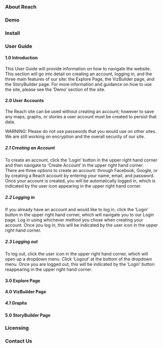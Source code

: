 ### About Reach

### Demo

### Install

### User Guide

#### 1.0 Introduction
This User Guide will provide information on how to navigate the website.  This section will go into detail on creating an account, logging in, and the three main features of our site: the Explore Page, the VizBuilder page, and the StoryBuilder page.  For more information and guidance on how to use the site, please see the ‘Demo’ section of the site.

#### 2.0 User Accounts
The Reach site can be used without creating an account; however to save any maps, graphs, or stories a user account must be created to persist that data.

WARNING: Please do not use passwords that you would use on other sites.  We are still working on encryption and the overall security of our site.

##### 2.1 Creating an Account
To create an account, click the ‘Login’ button in the upper right hand corner and then navigate to ‘Create Account’ in the upper right hand corner.  
There are three options to create an account: through Facebook, Google, or by creating a Reach account by entering your name, email, and password.  
Once your account is created, you will be automatically logged in, which is indicated by the user icon appearing in the upper right hand corner.
##### 2.2 Logging in
If you already have an account and would like to log in, click the ‘Login’ button in the upper right hand corner, which will navigate you to our Login page.
Log in using whichever method you chose when creating your account.
Once you log in, this will be indicated by the user icon in the upper right hand corner.

##### 2.3 Logging out
To log out, click the user icon in the upper right hand corner, which will open up a dropdown menu.
Click ‘Logout’ at the bottom of the dropdown menu.
Once you are logged out, this will be indicated by the ‘Login’ button reappearing in the upper right hand corner.


#### 3.0 Explore Page

#### 4.0 VizBuilder Page

##### 4.1 Graphs

#### 5.0 StoryBuilder Page

### Licensing

### Contact Us
